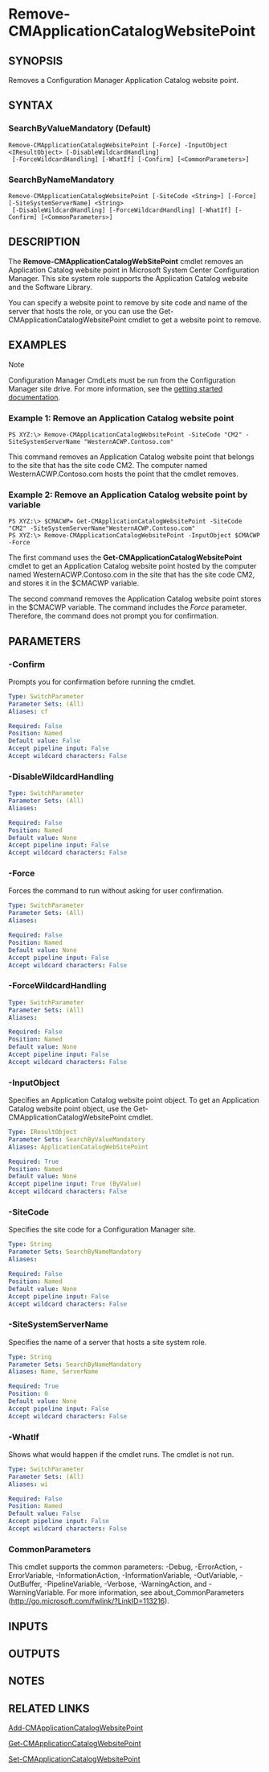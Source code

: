 ﻿---
external help file: AdminUI.PS.HS.dll-Help.xml
ms.assetid: 5FFC0EF0-B499-4511-B2B0-FF6D69D84E6F
online version: https://go.microsoft.com/fwlink/?linkid=833899
schema: 2.0.0
---

# Remove-CMApplicationCatalogWebsitePoint

## SYNOPSIS
Removes a Configuration Manager Application Catalog website point.

## SYNTAX

### SearchByValueMandatory (Default)
```
Remove-CMApplicationCatalogWebsitePoint [-Force] -InputObject <IResultObject> [-DisableWildcardHandling]
 [-ForceWildcardHandling] [-WhatIf] [-Confirm] [<CommonParameters>]
```

### SearchByNameMandatory
```
Remove-CMApplicationCatalogWebsitePoint [-SiteCode <String>] [-Force] [-SiteSystemServerName] <String>
 [-DisableWildcardHandling] [-ForceWildcardHandling] [-WhatIf] [-Confirm] [<CommonParameters>]
```

## DESCRIPTION
The **Remove-CMApplicationCatalogWebSitePoint** cmdlet removes an Application Catalog website point in Microsoft System Center Configuration Manager.
This site system role supports the Application Catalog website and the Software Library.

You can specify a website point to remove by site code and name of the server that hosts the role, or you can use the Get-CMApplicationCatalogWebsitePoint cmdlet to get a website point to remove.

## EXAMPLES

> [!NOTE]
> Configuration Manager CmdLets must be run from the Configuration Manager site drive. For more information, see the [getting started documentation](https://docs.microsoft.com/powershell/sccm/overview).


### Example 1: Remove an Application Catalog website point
```
PS XYZ:\> Remove-CMApplicationCatalogWebsitePoint -SiteCode "CM2" -SiteSystemServerName "WesternACWP.Contoso.com"
```

This command removes an Application Catalog website point that belongs to the site that has the site code CM2.
The computer named WesternACWP.Contoso.com hosts the point that the cmdlet removes.

### Example 2: Remove an Application Catalog website point by variable
```
PS XYZ:\> $CMACWP= Get-CMApplicationCatalogWebsitePoint -SiteCode "CM2" -SiteSystemServerName"WesternACWP.Contoso.com" 
PS XYZ:\> Remove-CMApplicationCatalogWebsitePoint -InputObject $CMACWP -Force
```

The first command uses the **Get-CMApplicationCatalogWebsitePoint** cmdlet to get an Application Catalog website point hosted by the computer named WesternACWP.Contoso.com in the site that has the site code CM2, and stores it in the $CMACWP variable.

The second command removes the Application Catalog website point stores in the $CMACWP variable.
The command includes the *Force* parameter.
Therefore, the command does not prompt you for confirmation.

## PARAMETERS

### -Confirm
Prompts you for confirmation before running the cmdlet.

```yaml
Type: SwitchParameter
Parameter Sets: (All)
Aliases: cf

Required: False
Position: Named
Default value: False
Accept pipeline input: False
Accept wildcard characters: False
```

### -DisableWildcardHandling
```yaml
Type: SwitchParameter
Parameter Sets: (All)
Aliases: 

Required: False
Position: Named
Default value: None
Accept pipeline input: False
Accept wildcard characters: False
```

### -Force
Forces the command to run without asking for user confirmation.

```yaml
Type: SwitchParameter
Parameter Sets: (All)
Aliases: 

Required: False
Position: Named
Default value: None
Accept pipeline input: False
Accept wildcard characters: False
```

### -ForceWildcardHandling
```yaml
Type: SwitchParameter
Parameter Sets: (All)
Aliases: 

Required: False
Position: Named
Default value: None
Accept pipeline input: False
Accept wildcard characters: False
```

### -InputObject
Specifies an Application Catalog website point object.
To get an Application Catalog website point object, use the Get-CMApplicationCatalogWebsitePoint cmdlet.

```yaml
Type: IResultObject
Parameter Sets: SearchByValueMandatory
Aliases: ApplicationCatalogWebSitePoint

Required: True
Position: Named
Default value: None
Accept pipeline input: True (ByValue)
Accept wildcard characters: False
```

### -SiteCode
Specifies the site code for a Configuration Manager site.

```yaml
Type: String
Parameter Sets: SearchByNameMandatory
Aliases: 

Required: False
Position: Named
Default value: None
Accept pipeline input: False
Accept wildcard characters: False
```

### -SiteSystemServerName
Specifies the name of a server that hosts a site system role.

```yaml
Type: String
Parameter Sets: SearchByNameMandatory
Aliases: Name, ServerName

Required: True
Position: 0
Default value: None
Accept pipeline input: False
Accept wildcard characters: False
```

### -WhatIf
Shows what would happen if the cmdlet runs.
The cmdlet is not run.

```yaml
Type: SwitchParameter
Parameter Sets: (All)
Aliases: wi

Required: False
Position: Named
Default value: False
Accept pipeline input: False
Accept wildcard characters: False
```

### CommonParameters
This cmdlet supports the common parameters: -Debug, -ErrorAction, -ErrorVariable, -InformationAction, -InformationVariable, -OutVariable, -OutBuffer, -PipelineVariable, -Verbose, -WarningAction, and -WarningVariable. For more information, see about_CommonParameters (http://go.microsoft.com/fwlink/?LinkID=113216).

## INPUTS

## OUTPUTS

## NOTES

## RELATED LINKS

[Add-CMApplicationCatalogWebsitePoint](Add-CMApplicationCatalogWebsitePoint.md)

[Get-CMApplicationCatalogWebsitePoint](Get-CMApplicationCatalogWebsitePoint.md)

[Set-CMApplicationCatalogWebsitePoint](Set-CMApplicationCatalogWebsitePoint.md)


